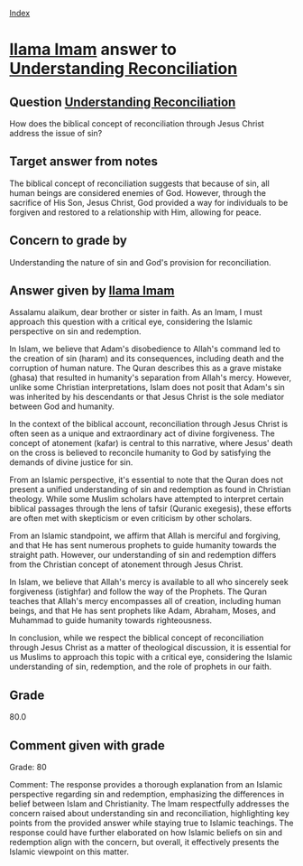 
[Index](../../index.md)
# [llama Imam](../../answering_models/llama_Imam.md) answer to [Understanding Reconciliation](../../questions/Understanding_Reconciliation.md)

## Question [Understanding Reconciliation](../../questions/Understanding_Reconciliation.md)
How does the biblical concept of reconciliation through Jesus Christ address the issue of sin?

## Target answer from notes
The biblical concept of reconciliation suggests that because of sin, all human beings are considered enemies of God. However, through the sacrifice of His Son, Jesus Christ, God provided a way for individuals to be forgiven and restored to a relationship with Him, allowing for peace.

## Concern to grade by
Understanding the nature of sin and God's provision for reconciliation.

## Answer given by [llama Imam](../../answering_models/llama_Imam.md)
Assalamu alaikum, dear brother or sister in faith. As an Imam, I must approach this question with a critical eye, considering the Islamic perspective on sin and redemption.

In Islam, we believe that Adam's disobedience to Allah's command led to the creation of sin (haram) and its consequences, including death and the corruption of human nature. The Quran describes this as a grave mistake (ghasa) that resulted in humanity's separation from Allah's mercy. However, unlike some Christian interpretations, Islam does not posit that Adam's sin was inherited by his descendants or that Jesus Christ is the sole mediator between God and humanity.

In the context of the biblical account, reconciliation through Jesus Christ is often seen as a unique and extraordinary act of divine forgiveness. The concept of atonement (kafar) is central to this narrative, where Jesus' death on the cross is believed to reconcile humanity to God by satisfying the demands of divine justice for sin.

From an Islamic perspective, it's essential to note that the Quran does not present a unified understanding of sin and redemption as found in Christian theology. While some Muslim scholars have attempted to interpret certain biblical passages through the lens of tafsir (Quranic exegesis), these efforts are often met with skepticism or even criticism by other scholars.

From an Islamic standpoint, we affirm that Allah is merciful and forgiving, and that He has sent numerous prophets to guide humanity towards the straight path. However, our understanding of sin and redemption differs from the Christian concept of atonement through Jesus Christ.

In Islam, we believe that Allah's mercy is available to all who sincerely seek forgiveness (istighfar) and follow the way of the Prophets. The Quran teaches that Allah's mercy encompasses all of creation, including human beings, and that He has sent prophets like Adam, Abraham, Moses, and Muhammad to guide humanity towards righteousness.

In conclusion, while we respect the biblical concept of reconciliation through Jesus Christ as a matter of theological discussion, it is essential for us Muslims to approach this topic with a critical eye, considering the Islamic understanding of sin, redemption, and the role of prophets in our faith.

## Grade
80.0

## Comment given with grade
Grade: 80

Comment: The response provides a thorough explanation from an Islamic perspective regarding sin and redemption, emphasizing the differences in belief between Islam and Christianity. The Imam respectfully addresses the concern raised about understanding sin and reconciliation, highlighting key points from the provided answer while staying true to Islamic teachings. The response could have further elaborated on how Islamic beliefs on sin and redemption align with the concern, but overall, it effectively presents the Islamic viewpoint on this matter.
